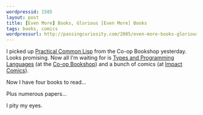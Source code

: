 ```yaml
---
wordpressid: 1585
layout: post
title: [Even More] Books, Glorious [Even More] Books
tags: books, comics
wordpressurl: http://passingcuriosity.com/2005/even-more-books-glorious-even-more-books/
---
```


I picked up [Practical Common Lisp][pcl] from the Co-op Bookshop yesterday.
Looks promising. Now all I'm waiting for is [Types and Programming
Languages][tapl] (at the [Co-op Bookshop][coop]) and a bunch of comics (at
[Impact Comics][impact]).

Now I have four books to read...

Plus numerous papers...

I pity my eyes.

[pcl]: http://www.amazon.com/dp/1590592395
[tapl]: http://www.amazon.com/dp/0262162091
[coop]: http://www.coop-bookshop.com.au/
[impact]: http://www.impactcomics.com.au/
